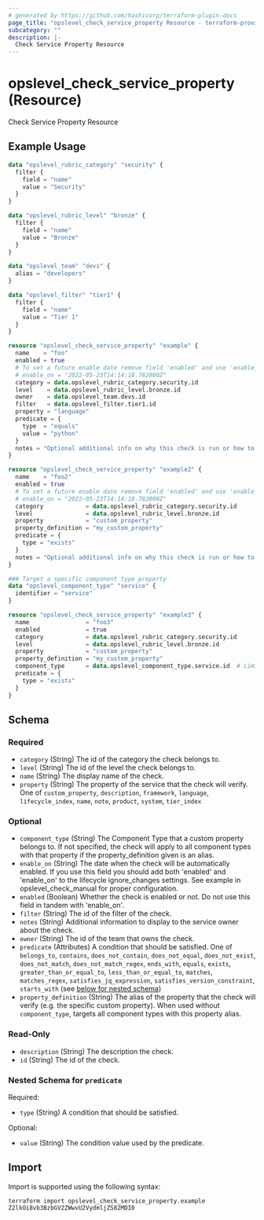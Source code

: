 ```yaml
---
# generated by https://github.com/hashicorp/terraform-plugin-docs
page_title: "opslevel_check_service_property Resource - terraform-provider-opslevel"
subcategory: ""
description: |-
  Check Service Property Resource
---
```


# opslevel_check_service_property (Resource)

Check Service Property Resource

## Example Usage

```terraform
data "opslevel_rubric_category" "security" {
  filter {
    field = "name"
    value = "Security"
  }
}

data "opslevel_rubric_level" "bronze" {
  filter {
    field = "name"
    value = "Bronze"
  }
}

data "opslevel_team" "devs" {
  alias = "developers"
}

data "opslevel_filter" "tier1" {
  filter {
    field = "name"
    value = "Tier 1"
  }
}

resource "opslevel_check_service_property" "example" {
  name    = "foo"
  enabled = true
  # To set a future enable date remove field 'enabled' and use 'enable_on'
  # enable_on = "2022-05-23T14:14:18.782000Z"
  category = data.opslevel_rubric_category.security.id
  level    = data.opslevel_rubric_level.bronze.id
  owner    = data.opslevel_team.devs.id
  filter   = data.opslevel_filter.tier1.id
  property = "language"
  predicate = {
    type  = "equals"
    value = "python"
  }
  notes = "Optional additional info on why this check is run or how to fix it"
}

resource "opslevel_check_service_property" "example2" {
  name    = "foo2"
  enabled = true
  # To set a future enable date remove field 'enabled' and use 'enable_on'
  # enable_on = "2022-05-23T14:14:18.782000Z"
  category            = data.opslevel_rubric_category.security.id
  level               = data.opslevel_rubric_level.bronze.id
  property            = "custom_property"
  property_definition = "my_custom_property"
  predicate = {
    type = "exists"
  }
  notes = "Optional additional info on why this check is run or how to fix it"
}

### Target a specific component type property
data "opslevel_component_type" "service" {
  identifier = "service"
}

resource "opslevel_check_service_property" "example3" {
  name                = "foo3"
  enabled             = true
  category            = data.opslevel_rubric_category.security.id
  level               = data.opslevel_rubric_level.bronze.id
  property            = "custom_property"
  property_definition = "my_custom_property"
  component_type      = data.opslevel_component_type.service.id  # Limit to Services only
  predicate = {
    type = "exists"
  }
}
```

<!-- schema generated by tfplugindocs -->
## Schema

### Required

- `category` (String) The id of the category the check belongs to.
- `level` (String) The id of the level the check belongs to.
- `name` (String) The display name of the check.
- `property` (String) The property of the service that the check will verify. One of `custom_property`, `description`, `framework`, `language`, `lifecycle_index`, `name`, `note`, `product`, `system`, `tier_index`

### Optional

- `component_type` (String) The Component Type that a custom property belongs to. If not specified, the check will apply to all component types with that property if the property_definition given is an alias.
- `enable_on` (String) The date when the check will be automatically enabled.
 If you use this field you should add both 'enabled' and 'enable_on' to the lifecycle ignore_changes settings.
 See example in opslevel_check_manual for proper configuration.
- `enabled` (Boolean) Whether the check is enabled or not.  Do not use this field in tandem with 'enable_on'.
- `filter` (String) The id of the filter of the check.
- `notes` (String) Additional information to display to the service owner about the check.
- `owner` (String) The id of the team that owns the check.
- `predicate` (Attributes) A condition that should be satisfied. One of `belongs_to`, `contains`, `does_not_contain`, `does_not_equal`, `does_not_exist`, `does_not_match`, `does_not_match_regex`, `ends_with`, `equals`, `exists`, `greater_than_or_equal_to`, `less_than_or_equal_to`, `matches`, `matches_regex`, `satisfies_jq_expression`, `satisfies_version_constraint`, `starts_with` (see [below for nested schema](#nestedatt--predicate))
- `property_definition` (String) The alias of the property that the check will verify (e.g. the specific custom property). When used without `component_type`, targets all component types with this property alias.

### Read-Only

- `description` (String) The description the check.
- `id` (String) The id of the check.

<a id="nestedatt--predicate"></a>
### Nested Schema for `predicate`

Required:

- `type` (String) A condition that should be satisfied.

Optional:

- `value` (String) The condition value used by the predicate.

## Import

Import is supported using the following syntax:

```shell
terraform import opslevel_check_service_property.example Z2lkOi8vb3BzbGV2ZWwvU2VydmljZS82MDI0
```
